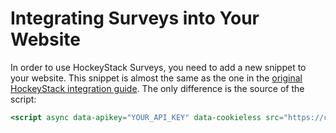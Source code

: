 # Integrating Surveys into Your Website

In order to use HockeyStack Surveys, you need to add a new snippet to your website. This snippet is almost the same as the one in the [original HockeyStack integration guide](https://www.notion.so/The-Definitive-Guide-to-Your-Initial-Integration-1fc18626ee81470fa30e5be4dfc5ca51?pvs=21). The only difference is the source of the script:

```jsx
<script async data-apikey="YOUR_API_KEY" data-cookieless src="https://cdn.jsdelivr.net/npm/hockeystack-surveys-tool@latest/hockeystack-surveys.min.js"></script>
```